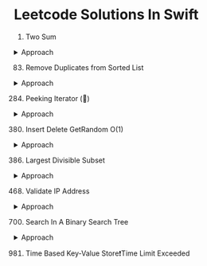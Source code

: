 # Leetcode Solutions In Swift

1. Two Sum
<details><summary>Approach</summary>
<p>

1. Create a dictionary to keep the items already traversed in array with key as number in array and value as index of that number in array.
2. Start traversing the numbers array from the beginning.
3. If (target - number at current index) is present in dictionary return the combination.

</p>
</details>

83. Remove Duplicates from Sorted List
<details><summary>Approach</summary>
<p>

1. Traverse the link list to check if next node value is same as current node, If yes delete the next node.

</p>
</details>

284. Peeking Iterator ()
<details><summary>Approach</summary>
<p>

`init(_ arr: IndexingIterator<Array<Int>>)`
1. Keep a reference of indexingIterator. 
2. Initialize an array with all the elements from iterator. 
3. Keep hasPeeked boolean to mark when the iterator is peeked
4. Keep peekedElement variable to keep reference of currently peeked element.

`next()` 
1. If hasPeaked is false, remove first element from array and return value returned by iterator.next
2. Else return peekedElement and set it to nil in deferred block.

`peek()`
1. If hasPeaked is false, remove first element from array and return value returned by iterator.next. Also set hasPeeked to true.
2. Else return peaked element

`hasNext()`
1. Return true if hasPeeked is true or array has elements

</p>
</details>

380. Insert Delete GetRandom O(1)
<details><summary>Approach</summary>
<p>

`insert(x)`
1. Check if x is already present in dictionary.
2. If not present, then insert it at the end of the array.
3. Add in the dictionary, x is added as key and last array index as the value.

`remove(x)`
1. Return false if dictionary is empty or val(key) is not present in dictionary
2. Get value for key from dictionary and swap element at that index with last index in array
3. Update swapped element value with its index in dictionary
4. Remove last element from array
5. Remove val(key) from dictionary 

`getRandom()`
1. Generate a random number from 0 to last index.
2. Return the array element at the randomly generated index.

`search(x)`
1. Do a lookup for x in dictionary.

</p>
</details>

386. Largest Divisible Subset
<details><summary>Approach</summary>
<p>

A simple solution is to generate all subsets of given set. For every generated subset, check if it is divisible or not. Finally return the largest divisible subset.

An efficient solution involves following steps.

1. Sort all array elements in increasing order. The purpose of sorting is to make sure that all divisors of an element appear before it.
2. Create an array divisorsCount[] of same size as input array. divisorsCount[i] stores size of divisible subset ending with sorted[i] (In sorted array). The minimum value of divisorsCount[i] would be 1.
3. Traverse all array elements. For every element, find a divisor sorted[j] with largest value of divisorsCount[j] and store the value of divisorsCount[i] as divisorsCount[j] + 1.

</p>
</details>

468. Validate IP Address
<details><summary>Approach</summary>
<p>

1. IPv4 - Check for components separated by ".". Count of components should be 4. Integer value should be in range of 0-255. Characters should be in range "0" - "9".  If integer value of component is greater than zero, it should not have a prefix of 0 and if integer value of component is zero its count should be 1
2. IPv6 - Check for components separated by ":". Count of components should be 8. Lowercased characters should be in range "0" - "9" and "a" and "f". Each component's count should be between 1 and 4

</p>
</details>

700. Search In A Binary Search Tree
<details><summary>Approach</summary>
<p>

1. Compare value with root and return true if value matches.
2. If value to be searched is less than root search in left sub tree.
3. If value to be searched is greater than root search in right sub tree.

</p>
</details>

981. Time Based Key-Value Store❗Time Limit Exceeded
